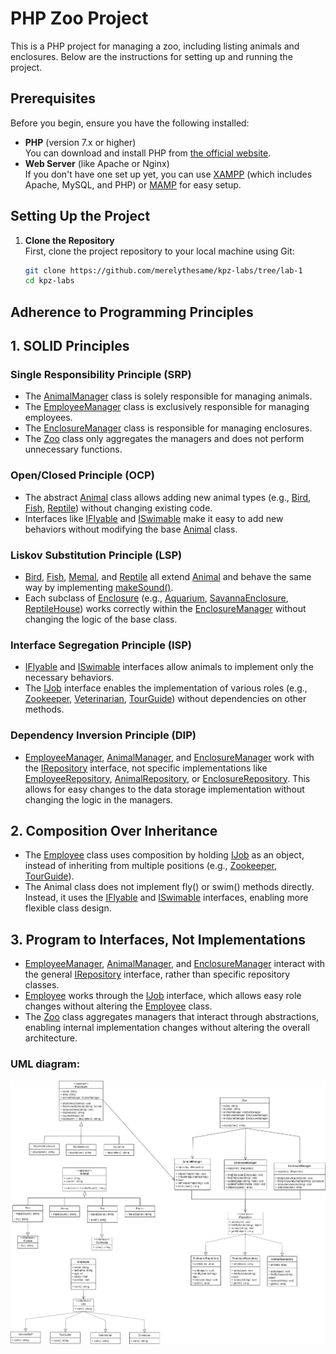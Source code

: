 # PHP Zoo Project

This is a PHP project for managing a zoo, including listing animals and enclosures. Below are the instructions for setting up and running the project.

## Prerequisites

Before you begin, ensure you have the following installed:

- **PHP** (version 7.x or higher)  
  You can download and install PHP from [the official website](https://www.php.net/downloads).
- **Web Server** (like Apache or Nginx)  
  If you don't have one set up yet, you can use [XAMPP](https://www.apachefriends.org/index.html) (which includes Apache, MySQL, and PHP) or [MAMP](https://www.mamp.info/en/) for easy setup.

## Setting Up the Project

1. **Clone the Repository**  
   First, clone the project repository to your local machine using Git:

   ```bash
   git clone https://github.com/merelythesame/kpz-labs/tree/lab-1
   cd kpz-labs
   ```

## Adherence to Programming Principles

## 1. SOLID Principles

### Single Responsibility Principle (SRP)

- The [AnimalManager](https://github.com/merelythesame/kpz-labs/blob/lab-1/ZooManagmentClasses/AnimalManager.php]) class is solely responsible for managing animals.
- The [EmployeeManager](https://github.com/merelythesame/kpz-labs/blob/lab-1/ZooManagmentClasses/EmployeeManager.php) class is exclusively responsible for managing employees.
- The [EnclosureManager](https://github.com/merelythesame/kpz-labs/blob/lab-1/ZooManagmentClasses/EnclosureManager.php) class is responsible for managing enclosures.
- The [Zoo](https://github.com/merelythesame/kpz-labs/blob/lab-1/ZooManagmentClasses/Zoo.php) class only aggregates the managers and does not perform unnecessary functions.

### Open/Closed Principle (OCP)

- The abstract [Animal](https://github.com/merelythesame/kpz-labs/blob/lab-1/AnimalRelatedClasses/Animal.php) class allows adding new animal types (e.g., [Bird](https://github.com/merelythesame/kpz-labs/blob/lab-1/AnimalRelatedClasses/Bird.php), [Fish](https://github.com/merelythesame/kpz-labs/blob/lab-1/AnimalRelatedClasses/Fish.php), [Reptile](https://github.com/merelythesame/kpz-labs/blob/lab-1/AnimalRelatedClasses/Reptile.php)) without changing existing code.
- Interfaces like [IFlyable](https://github.com/merelythesame/kpz-labs/blob/lab-1/AnimalRelatedClasses/IFlyable.php) and [ISwimable](https://github.com/merelythesame/kpz-labs/blob/lab-1/AnimalRelatedClasses/ISwimable.php) make it easy to add new behaviors without modifying the base [Animal](https://github.com/merelythesame/kpz-labs/blob/lab-1/AnimalRelatedClasses/Animal.php) class.

### Liskov Substitution Principle (LSP)

- [Bird](https://github.com/merelythesame/kpz-labs/blob/lab-1/AnimalRelatedClasses/Bird.php), [Fish](https://github.com/merelythesame/kpz-labs/blob/lab-1/AnimalRelatedClasses/Fish.php), [Memal](https://github.com/merelythesame/kpz-labs/blob/lab-1/AnimalRelatedClasses/Memal.php), and [Reptile](https://github.com/merelythesame/kpz-labs/blob/lab-1/AnimalRelatedClasses/Reptile.php) all extend [Animal](https://github.com/merelythesame/kpz-labs/blob/lab-1/AnimalRelatedClasses/Animal.php) and behave the same way by implementing [makeSound()](https://github.com/merelythesame/kpz-labs/blob/lab-1/AnimalRelatedClasses/Animal.php#L16).
- Each subclass of [Enclosure](https://github.com/merelythesame/kpz-labs/blob/lab-1/EnclosureRelatedClasses/Enclosure.php) (e.g., [Aquarium](https://github.com/merelythesame/kpz-labs/blob/lab-1/EnclosureRelatedClasses/Aquarium.php), [SavannaEnclosure](https://github.com/merelythesame/kpz-labs/blob/lab-1/EnclosureRelatedClasses/SavannaEnclosure.php), [ReptileHouse](https://github.com/merelythesame/kpz-labs/blob/lab-1/EnclosureRelatedClasses/ReptileHouse.php)) works correctly within the [EnclosureManager](https://github.com/merelythesame/kpz-labs/blob/lab-1/ZooManagmentClasses/EnclosureManager.php) without changing the logic of the base class.

### Interface Segregation Principle (ISP)

- [IFlyable](https://github.com/merelythesame/kpz-labs/blob/lab-1/AnimalRelatedClasses/IFlyable.php) and [ISwimable](https://github.com/merelythesame/kpz-labs/blob/lab-1/AnimalRelatedClasses/ISwimable.php) interfaces allow animals to implement only the necessary behaviors.
- The [IJob](https://github.com/merelythesame/kpz-labs/blob/lab-1/EmployeeRelatedClasses/IJob.php) interface enables the implementation of various roles (e.g., [Zookeeper](https://github.com/merelythesame/kpz-labs/blob/lab-1/EmployeeRelatedClasses/Zookeeper.php), [Veterinarian](https://github.com/merelythesame/kpz-labs/blob/lab-1/EmployeeRelatedClasses/Veterinarian.php), [TourGuide](https://github.com/merelythesame/kpz-labs/blob/lab-1/EmployeeRelatedClasses/TourGuide.php)) without dependencies on other methods.

### Dependency Inversion Principle (DIP)

- [EmployeeManager](https://github.com/merelythesame/kpz-labs/blob/lab-1/ZooManagmentClasses/EmployeeManager.php), [AnimalManager](https://github.com/merelythesame/kpz-labs/blob/lab-1/ZooManagmentClasses/AnimalManager.php), and [EnclosureManager](https://github.com/merelythesame/kpz-labs/blob/lab-1/ZooManagmentClasses/EnclosureManager.php) work with the [IRepository](https://github.com/merelythesame/kpz-labs/blob/lab-1/ZooManagmentClasses/IRepository.php) interface, not specific implementations like [EmployeeRepository](https://github.com/merelythesame/kpz-labs/blob/lab-1/ZooManagmentClasses/EmployeeRepository.php), [AnimalRepository](https://github.com/merelythesame/kpz-labs/blob/lab-1/ZooManagmentClasses/AnimalRepository.php), or [EnclosureRepository](https://github.com/merelythesame/kpz-labs/blob/lab-1/ZooManagmentClasses/EnclosureRepository.php). This allows for easy changes to the data storage implementation without changing the logic in the managers.

## 2. Composition Over Inheritance

- The [Employee](https://github.com/merelythesame/kpz-labs/blob/lab-1/EmployeeRelatedClasses/Employee.php) class uses composition by holding [IJob](https://github.com/merelythesame/kpz-labs/blob/lab-1/EmployeeRelatedClasses/IJob.php) as an object, instead of inheriting from multiple positions (e.g., [Zookeeper](https://github.com/merelythesame/kpz-labs/blob/lab-1/EmployeeRelatedClasses/Zookeeper.php), [TourGuide](https://github.com/merelythesame/kpz-labs/blob/lab-1/EmployeeRelatedClasses/TourGuide.php)).
- The Animal class does not implement fly() or swim() methods directly. Instead, it uses the [IFlyable](https://github.com/merelythesame/kpz-labs/blob/lab-1/AnimalRelatedClasses/IFlyable.php) and [ISwimable](https://github.com/merelythesame/kpz-labs/blob/lab-1/AnimalRelatedClasses/ISwimable.php) interfaces, enabling more flexible class design.

## 3. Program to Interfaces, Not Implementations

- [EmployeeManager](https://github.com/merelythesame/kpz-labs/blob/lab-1/ZooManagmentClasses/EmployeeManager.php), [AnimalManager](https://github.com/merelythesame/kpz-labs/blob/lab-1/ZooManagmentClasses/AnimalManager.php), and [EnclosureManager](https://github.com/merelythesame/kpz-labs/blob/lab-1/ZooManagmentClasses/EnclosureManager.php) interact with the general [IRepository](https://github.com/merelythesame/kpz-labs/blob/lab-1/ZooManagmentClasses/IRepository.php) interface, rather than specific repository classes.
- [Employee](https://github.com/merelythesame/kpz-labs/blob/lab-1/EmployeeRelatedClasses/Employee.php) works through the [IJob](https://github.com/merelythesame/kpz-labs/blob/lab-1/EmployeeRelatedClasses/IJob.php) interface, which allows easy role changes without altering the [Employee](https://github.com/merelythesame/kpz-labs/blob/lab-1/EmployeeRelatedClasses/Employee.php) class.
- The [Zoo](https://github.com/merelythesame/kpz-labs/blob/lab-1/ZooManagmentClasses/Zoo.php) class aggregates managers that interact through abstractions, enabling internal implementation changes without altering the overall architecture.

### UML diagram:

![uml](./Zoo.jpg)
